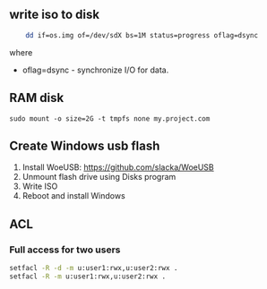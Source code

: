 ## write iso to disk
```bash
    dd if=os.img of=/dev/sdX bs=1M status=progress oflag=dsync
```
where
- oflag=dsync - synchronize I/O for data.

## RAM disk

    sudo mount -o size=2G -t tmpfs none my.project.com

## Create Windows usb flash
1) Install WoeUSB: https://github.com/slacka/WoeUSB
2) Unmount flash drive using Disks program
3) Write ISO
4) Reboot and install Windows

## ACL

### Full access for two users
```bash
setfacl -R -d -m u:user1:rwx,u:user2:rwx .
setfacl -R -m u:user1:rwx,u:user2:rwx .
```
